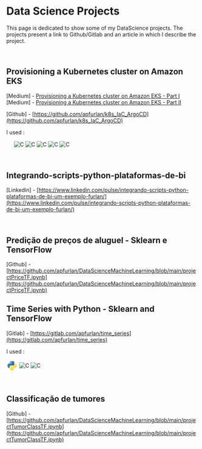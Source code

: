 
# Data Science Projects

This page is dedicated to show some of my DataScience projects. The projects present a link to Github/Gitlab 
and an article in which I describe the project. 

&nbsp;
&nbsp;


## Provisioning a Kubernetes cluster on Amazon EKS 

[Medium] - [Provisioning a Kubernetes cluster on Amazon EKS - Part I](https://apfurlan.medium.com/provisioning-a-kubernetes-cluster-on-amazon-eks-part-i-40132412eadf) \
[Medium] - [Provisioning a Kubernetes cluster on Amazon EKS - Part II](www.www.www)

[Github] - [https://github.com/apfurlan/k8s_IaC_ArgoCD](https://github.com/apfurlan/k8s_IaC_ArgoCD) 


I used : 

  &nbsp;&nbsp;&nbsp;&nbsp; <img align="center" alt="C" height="50" width="50" src="https://www.pinclipart.com/picdir/big/519-5197888_terraform-terraform-icon-png-clipart.png">
  <img align="center" alt="C" height="50" width="50" src="https://seeklogo.com/images/K/kubernetes-logo-3A67038EAB-seeklogo.com.png">
  <img align="center" alt="C" height="50" width="50" src="https://seeklogo.com/images/A/airflow-logo-A19E5B6709-seeklogo.com.png">
  <img align="center" alt="C" height="50" width="50" src="https://encrypted-tbn0.gstatic.com/images?q=tbn:ANd9GcRWEVWRU9UD3n3IsiEA8ZXkxVwUFv45kM4U1CBGScn-BnDjNgXj0SE-2NmQPlLE606htec&usqp=CAU">
  <img align="center" alt="C" height="40" width="50" src= "https://www.acodemics.co.uk/wp-content/uploads/2018/05/superset.png">

&nbsp;


## Integrando-scripts-python-plataformas-de-bi

[Linkedin] - [https://www.linkedin.com/pulse/integrando-scripts-python-plataformas-de-bi-um-exemplo-furlan/](https://www.linkedin.com/pulse/integrando-scripts-python-plataformas-de-bi-um-exemplo-furlan/)

&nbsp;

## Predição de preços de aluguel - Sklearn e TensorFlow

[Github] - [https://github.com/apfurlan/DataScienceMachineLearning/blob/main/projectPriceTF.ipynb](https://github.com/apfurlan/DataScienceMachineLearning/blob/main/projectPriceTF.ipynb)


## Time Series with Python - Sklearn and TensorFlow

[Gitlab] - [https://gitlab.com/apfurlan/time_series](https://gitlab.com/apfurlan/time_series)

I used : 

<img align="center" alt="Python" height="30" width="30" src="https://raw.githubusercontent.com/devicons/devicon/master/icons/python/python-original.svg">
<img align="center" alt="C" height="30" width="35" src="https://upload.wikimedia.org/wikipedia/commons/thumb/0/05/Scikit_learn_logo_small.svg/260px-Scikit_learn_logo_small.svg.png"> <img align="center" alt="C" height="30" width="30" src="https://upload.wikimedia.org/wikipedia/commons/thumb/2/2d/Tensorflow_logo.svg/115px-Tensorflow_logo.svg.png">

&nbsp;

## Classificação de tumores

[Github] - [https://github.com/apfurlan/DataScienceMachineLearning/blob/main/projectTumorClassTF.ipynb](https://github.com/apfurlan/DataScienceMachineLearning/blob/main/projectTumorClassTF.ipynb)

